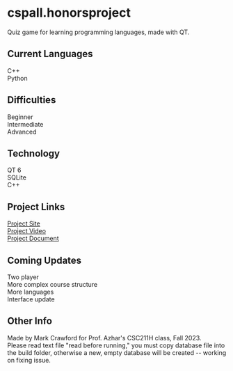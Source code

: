 # cspall.honorsproject
Quiz game for learning programming languages, made with QT.



## Current Languages
C++ \
Python 

## Difficulties
Beginner \
Intermediate \
Advanced 

## Technology
QT 6 \
SQLite \
C++ 

## Project Links
[Project Site](https://sites.google.com/view/cspall/home?authuser=0) \
[Project Video](https://youtu.be/K4NINGp_r7k) \
[Project Document](https://docs.google.com/document/d/1fB6jLUJMLBAVCrJR3jV7rCOBVbGPMiTaoflvPk3H8x4/edit?usp=sharing) 

## Coming Updates
Two player \
More complex course structure \
More languages \
Interface update 

## Other Info
Made by Mark Crawford for Prof. Azhar's CSC211H class, Fall 2023. \
Please read text file "read before running," you must copy database file into the build folder, otherwise a new, empty database will be created -- working on fixing issue.
